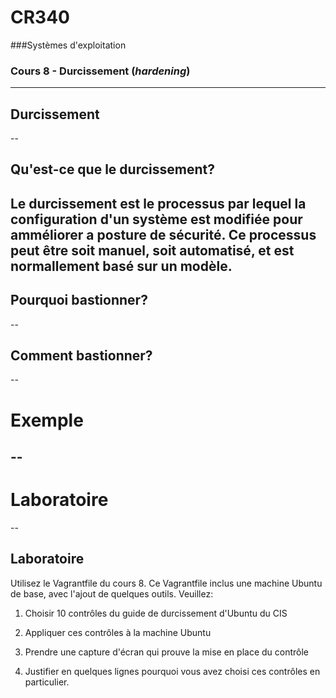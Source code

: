 # CR340

###Systèmes d'exploitation

### Cours 8 - Durcissement (*hardening*)
---
## Durcissement
--
## Qu'est-ce que le durcissement?

Le durcissement est le processus par lequel la configuration d'un système est modifiée pour amméliorer a posture de sécurité.  Ce processus peut être soit manuel, soit automatisé, et est normallement basé sur un modèle.
--
## Pourquoi bastionner?

--
## Comment bastionner?

--
# Exemple
--
---
# Laboratoire
--
## Laboratoire

Utilisez le Vagrantfile du cours 8.  Ce Vagrantfile inclus une machine Ubuntu de base, avec l'ajout de quelques outils.  Veuillez:

1) Choisir 10 contrôles du guide de durcissement d'Ubuntu du CIS

2) Appliquer ces contrôles à la machine Ubuntu

3) Prendre une capture d'écran qui prouve la mise en place du contrôle

4) Justifier en quelques lignes pourquoi vous avez choisi ces contrôles en particulier.
